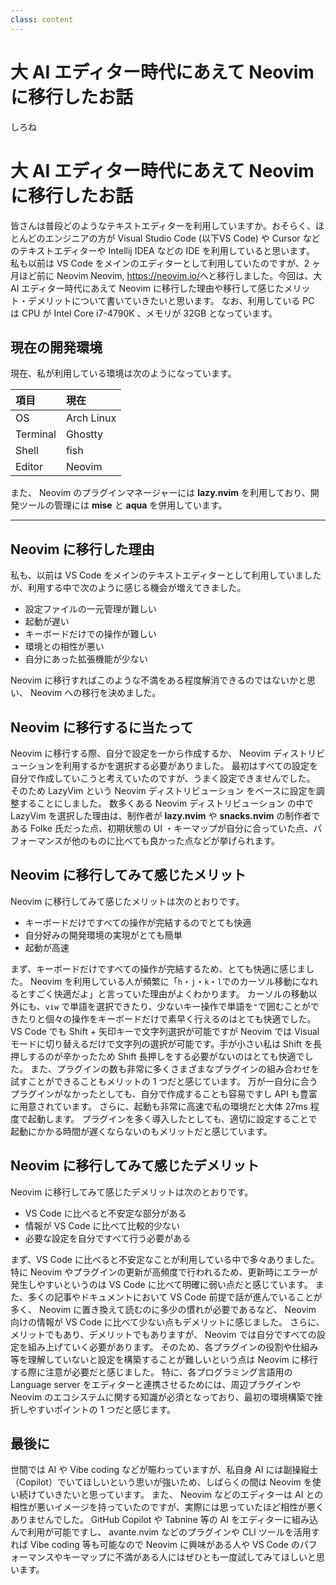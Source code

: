 ```yaml
---
class: content
---
```


<div class="doc-header">
  <h1> 大 AI エディター時代にあえて Neovim に移行したお話</h1>
  <div class="doc-author">しろね</div>
</div>

# 大 AI エディター時代にあえて Neovim に移行したお話

皆さんは普段どのようなテキストエディターを利用していますか。おそらく、ほとんどのエンジニアの方が Visual Studio Code (以下VS Code) や Cursor などのテキストエディターや Intellij IDEA などの IDE を利用していると思います。
私も以前は VS Code をメインのエディターとして利用していたのですが、2 ヶ月ほど前に Neovim <span class="footnote">Neovim, https://neovim.io/</span>へと移行しました。今回は、大 AI エディター時代にあえて Neovim に移行した理由や移行して感じたメリット・デメリットについて書いていきたいと思います。
なお、利用している PC は CPU が Intel Core i7-4790K 、メモリが 32GB となっています。

## 現在の開発環境

現在、私が利用している環境は次のようになっています。

| 項目     | 現在       |
| :------- | :--------- |
| OS       | Arch Linux |
| Terminal | Ghostty    |
| Shell    | fish       |
| Editor   | Neovim     |

また、 Neovim のプラグインマネージャーには **lazy.nvim** を利用しており、開発ツールの管理には **mise** と **aqua** を併用しています。

<!-- markdownlint-disable MD041 -->
<hr class="page-break" />
<!-- markdownlint-enable MD041 -->

## Neovim に移行した理由

私も、以前は VS Code をメインのテキストエディターとして利用していましたが、利用する中で次のように感じる機会が増えてきました。

- 設定ファイルの一元管理が難しい
- 起動が遅い
- キーボードだけでの操作が難しい
- 環境との相性が悪い
- 自分にあった拡張機能が少ない

Neovim に移行すればこのような不満をある程度解消できるのではないかと思い、 Neovim への移行を決めました。

## Neovim に移行するに当たって

Neovim に移行する際、自分で設定を一から作成するか、 Neovim ディストリビューションを利用するかを選択する必要がありました。
最初はすべての設定を自分で作成していこうと考えていたのですが、うまく設定できませんでした。
そのため LazyVim という Neovim ディストリビューション をベースに設定を調整することにしました。
数多くある Neovim ディストリビューション の中で LazyVim を選択した理由は、制作者が **lazy.nvim** や **snacks.nvim** の制作者である Folke 氏だった点、初期状態の UI ・キーマップが自分に合っていた点、パフォーマンスが他のものに比べても良かった点などが挙げられます。

## Neovim に移行してみて感じたメリット

Neovim に移行してみて感じたメリットは次のとおりです。

- キーボードだけですべての操作が完結するのでとても快適
- 自分好みの開発環境の実現がとても簡単
- 起動が高速

まず、キーボードだけですべての操作が完結するため、とても快適に感じました。
Neovim を利用している人が頻繁に「`h`・`j`・`k`・`l`でのカーソル移動になれるとすごく快適だよ」と言っていた理由がよくわかります。
カーソルの移動以外にも、`viw` で単語を選択できたり、少ないキー操作で単語を`"`で囲むことができたりと個々の操作をキーボードだけで素早く行えるのはとても快適でした。
VS Code でも Shift + 矢印キーで文字列選択が可能ですが Neovim では Visual モードに切り替えるだけで文字列の選択が可能です。手が小さい私は Shift を長押しするのが辛かったため Shift 長押しをする必要がないのはとても快適でした。
また、プラグインの数も非常に多くさまざまなプラグインの組み合わせを試すことができることもメリットの 1 つだと感じています。
万が一自分に合うプラグインがなかったとしても、自分で作成することも容易ですし API も豊富に用意されています。
さらに、起動も非常に高速で私の環境だと大体 27ms 程度で起動します。
プラグインを多く導入したとしても、適切に設定することで起動にかかる時間が遅くならないのもメリットだと感じています。

## Neovim に移行してみて感じたデメリット

Neovim に移行してみて感じたデメリットは次のとおりです。

- VS Code に比べると不安定な部分がある
- 情報が VS Code に比べて比較的少ない
- 必要な設定を自分ですべて行う必要がある

まず、VS Code に比べると不安定なことが利用している中で多々ありました。特に Neovim やプラグインの更新が高頻度で行われるため、更新時にエラーが発生しやすいというのは VS Code に比べて明確に弱い点だと感じています。
また、多くの記事やドキュメントにおいて VS Code 前提で話が進んでいることが多く、 Neovim に置き換えて読むのに多少の慣れが必要であるなど、 Neovim 向けの情報が VS Code に比べて少ない点もデメリットに感じました。
さらに、メリットでもあり、デメリットでもありますが、 Neovim では自分ですべての設定を組み上げていく必要があります。
そのため、各プラグインの役割や仕組み等を理解していないと設定を構築することが難しいという点は Neovim に移行する際に注意が必要だと感じました。
特に、各プログラミング言語用の Language server をエディターと連携させるためには、周辺プラグインや Neovim のエコシステムに関する知識が必須となっており、最初の環境構築で挫折しやすいポイントの 1 つだと感じます。

## 最後に

世間では AI や Vibe coding などが賑わっていますが、私自身 AI には副操縦士（Copilot）でいてほしいという思いが強いため、しばらくの間は Neovim を使い続けていきたいと思っています。
また、 Neovim などのエディターは AI との相性が悪いイメージを持っていたのですが、実際には思っていたほど相性が悪くありませんでした。
GitHub Copilot や Tabnine 等の AI をエディターに組み込んで利用が可能ですし、 avante.nvim などのプラグインや CLI ツールを活用すれば Vibe coding 等も可能なので Neovim に興味がある人や VS Code のパフォーマンスやキーマップに不満がある人にはぜひとも一度試してみてほしいと思います。

